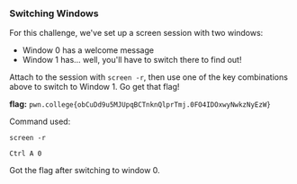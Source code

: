 ### Switching Windows 

For this challenge, we've set up a screen session with two windows:

- Window 0 has a welcome message
- Window 1 has... well, you'll have to switch there to find out!

Attach to the session with `screen -r`, then use one of the key combinations above to switch to Window 1. Go get that flag!

**flag:** `pwn.college{obCuDd9u5MJUpqBCTnknQlprTmj.0FO4IDOxwyNwkzNyEzW}`

Command used: 

`screen -r`

`Ctrl A 0`

Got the flag after switching to window 0.


